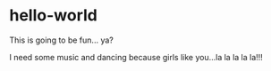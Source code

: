 # hello-world
This is going to be fun... ya?

I need some music and dancing because girls like you...la la la la la!!!
